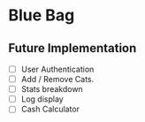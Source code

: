 # Blue Bag

## Future Implementation
- [ ] User Authentication
- [ ] Add / Remove Cats.
- [ ] Stats breakdown
- [ ] Log display
- [ ] Cash Calculator
